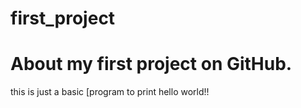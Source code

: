 # first_project
# About my first project on GitHub.
this is just a basic [program to print hello world!!
